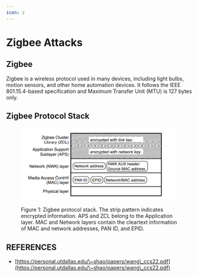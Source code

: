 ```yaml
---
icon: z
---
```


# Zigbee Attacks

## Zigbee

Zigbee is a wireless protocol used in many devices, including light bulbs, motion sensors, and other home automation devices. It follows the IEEE 801.15.4-based specification and Maximum Transfer Unit (MTU) is 127 bytes only.

## Zigbee Protocol Stack

<figure><img src="../../.gitbook/assets/image (213).png" alt=""><figcaption><p>Figure 1: Zigbee protocol stack. The strip pattern indicates encrypted information. APS and ZCL belong to the Application layer. MAC and Network layers contain the cleartext information of MAC and network addresses, PAN ID, and EPID.</p></figcaption></figure>







## REFERENCES

* [https://personal.utdallas.edu/\~shao/papers/wang\_ccs22.pdf](https://personal.utdallas.edu/\~shao/papers/wang\_ccs22.pdf)
